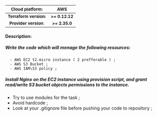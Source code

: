 | <sup>Cloud platform:</sup>         | <sup>AWS</sup>            |
:---:|:---:
| <sub>**Terraform version:**</sub>  | <sub>**>= 0.12.12**</sub> |
| <sub>**Provider version**:</sub>   | <sub>**>= 2.35.0**</sub>  |
  
#### Description:
##### Write the code which will menage the following resources:

	  - AWS EC2 t2.micro instance ( 2 prefferable ) ;
	  - AWS S3 Bucket ;
	  - AWS IAM\S3 policy ;

##### Install Nginx on the EC2 instance using provision script, and grant read/write S3 bucket objects permissions to the instance.

 * Try to use modules for the task ;
 * Avoid hardcode ;
 * Look at your .gitignore file before pushing your code to repository ;
